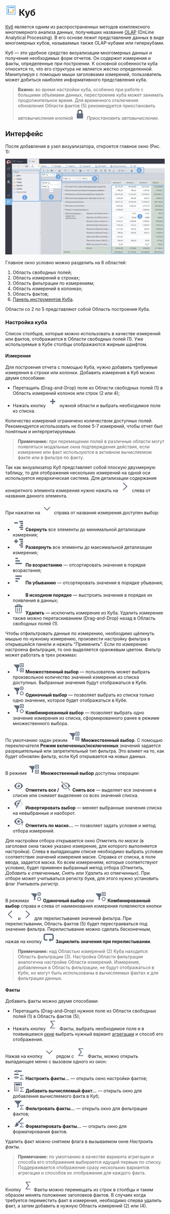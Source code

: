 # ![Визуализатор Куб](../../images/icons/view_types/cube_default.svg) Куб

[Куб](https://wiki.loginom.ru/articles/cube.html) является одним из распространенных методов комплексного многомерного анализа данных, получивших название [OLAP](https://wiki.loginom.ru/articles/online-analytical-processing.html) (OnLine Analytical Processing). В его основе лежит представление данных в виде многомерных кубов, называемых также OLAP-кубами или гиперкубами.

Куб — это удобное средство визуализации многомерных данных и получения необходимых форм отчетов. Он содержит измерения и факты, определенные при построении. К основной особенности куба относится то, что его структура не является жестко определенной. Манипулируя с помощью мыши заголовками измерений, пользователь может добиться наиболее информативного представления куба.

> **Важно:** во время настройки куба, особенно при работе с большими объемами данных, перестроение куба может занимать продолжительное время. Для временного отключения обновления Области фактов (5) рекомендуется приостановить автовычисления кнопкой ![ ](../../images/icons/toolbar-controls/locked_default.svg) *Приостановить автовычисление*.

## Интерфейс

После добавления в узел визуализатора, откроется главное окно (Рис. 1):

![Главное окно Куба](./cube-main-window.png)

Главное окно условно можно разделить на 6 областей:

1. Область свободных полей;
2. Область измерений в строках;
3. Область фильтрации по измерениям;
4. Область измерений в колонках;
5. Область фактов;
6. [Панель инструментов Куба](./toolbar.md).

Области со 2 по 5 представляют собой Область построения Куба.

### Настройка куба

Список столбцов, которые можно использовать в качестве измерений или фактов, отображается в Области свободных полей (1). Уже используемые в Кубе столбцы отображаются жирным шрифтом.

#### Измерения

Для построения отчета с помощью Куба, нужно добавить требуемые измерения в строки или колонки. Добавить измерения в Куб можно двумя способами:

* Перетащить (Drag-and-Drop) поле из Области свободных полей (1) в Область измерений колонок или строк (2 или 4);
* Нажать кнопку ![Добавить](../../images/icons/toolbar-controls/plus-native_default.svg) нужной области и выбрать необходимое поле из списка.

Количество измерений ограничено количеством доступных полей. Рекомендуется использовать не более 5-7 измерений, чтобы отчет был понятным и интерпретируемым.

> **Примечание:** при перемещении полей в различные области могут появляться модальные окна подтверждения действия, если измерение или факт используются в активном вычисляемом факте или в фильтре по факту.

Так как визуализатор Куб представляет собой плоскую двухмерную таблицу, то для отображения нескольких измерений на одной оси используется иерархическая система. Для детализации содержания конкретного элемента измерения нужно нажать на
![Развернуть](../../images/icons/toolbar-controls/arrow-r_default.svg) слева от названия данного элемента.

При нажатии на ![Раскрыть меню](../../images/icons/toolbar-controls/down_default.svg) справа от названия измерения доступен выбор:

* ![Свернуть](../../images/icons/toolbar-controls/collapce-all_default.svg) **Свернуть**  все элементы до минимальной детализации измерения;
* ![Развернуть](../../images/icons/toolbar-controls/open-all_default.svg) **Развернуть** все элементы до максимальной детализации измерения;
* ![По возрастанию](../../images/icons/toolbar-controls/low-to-hight_default.svg) **По возрастанию** — отсортировать значения в порядке возрастания;
* ![По убыванию](../../images/icons/toolbar-controls/hight-to-low_default.svg) **По убыванию** — отсортировать значения в порядке убывания;
* ![В исходном порядке](../../images/icons/blank.svg) **В исходном порядке** — выстроить значения в порядке их появления в данных;
* ![Удалить](../../images/icons/toolbar-controls/delete_default.svg) **Удалить** — исключить измерение из Куба. Удалить измерение также можно перетаскиванием (Drag-and-Drop) назад в Область свободных полей (1).

Чтобы отфильтровать данные по измерению, необходимо щёлкнуть мышью по нужному измерению, произвести настройку фильтра в открывшейся панели и нажать "Применить". Если по измерению настроена фильтрация, то оно выделяется оранжевым цветом. Фильтр может работать в трех режимах:

* ![ ](../../images/icons/toolbar-controls/icon-200_default.svg) **Множественный выбор** — пользователь может выбрать произвольное количество значений измерения из списка доступных. Выбранные значения будут отображаться в Кубе.
* ![ ](../../images/icons/toolbar-controls/icon-201_default.svg)
**Одиночный выбор** — позволяет выбрать из списка только одно значение, которое будет отображаться в Кубе.
* ![ ](../../images/icons/toolbar-controls/icon-202_default.svg) **Комбинированный выбор** — позволяет выбрать одно значение измерения из списка, сформированного ранее в режиме множественного выбора.

По умолчанию задан режим ![ ](../../images/icons/toolbar-controls/icon-200_default.svg) **Множественный выбор**. C помощью переключателя **Режим включенных/исключенных** значений задается разрешительный или запретительный тип фильтра. Это влияет на то, как будет обновлен фильтр, если Куб открывается на новых данных.

В режиме ![ ](../../images/icons/toolbar-controls/icon-200_default.svg) **Множественный выбор** доступны операции:

* ![ ](../../images/icons/toolbar-controls/visible_default.svg) **Отметить все / ![ ](../../images/icons/toolbar-controls/invisible_default.svg) Снять все** — выделяет все значения в списке или снимает выделение со всех значений списка.
* ![ ](../../images/icons/toolbar-controls/invert-eye_default.svg) **Инвертировать выбор** — меняет выбранные значения списка на невыбранные и наоборот.
* ![ ](../../images/icons/toolbar-controls/eye-filter_default.svg) **Отметить по маске...** — позволяет задать условие и метод отбора измерений.

Для настройки отбора открывается окно *Отметить по маске* (в заголовке окна также указано измерение, для которого выполняется настройка). Слева в выпадающем списке необходимо выбрать условие соответствия значений измерения маске. Справка от списка, в поле ввода, задается маска. Ко всем измерениям, которые соответствуют условию, будет применен выбранный метод отбора (*Отметить, Добавить к отмеченным, Снять* или *Удалить из отмеченных*). При отборе может учитываться регистр букв, для этого нужно установить флаг *Учитывать регистр*.

В режимах ![ ](../../images/icons/toolbar-controls/icon-201_default.svg)
**Одиночный выбор** или ![ ](../../images/icons/toolbar-controls/icon-202_default.svg) **Комбинированный выбор** справа и слева от наименования измерения появляются кнопки ![<](../../images/icons/toolbar-controls/arrow-l_default.svg) и ![>](../../images/icons/toolbar-controls/arrow-r_default.svg) для перелистывания значений фильтра. При перелистывании, Область фактов (5) будет перестраиваться под значение фильтра. Перелистывание можно сделать бесконечным, нажав на кнопку ![ ](../../images/icons/toolbar-controls/roll-over_default.svg) **Зациклить значения при перелистывании**.

> **Примечание:** над Областью измерений (2) Куба находится Область фильтрации (3). Настройка Области фильтрации аналогична настройке Области измерений. Измерения, добавленные в Область фильтрации, не будут отображаться в Кубе, но могут быть использованы в вычисляемых фактах и для фильтрации данных.

#### Факты

Добавить факты можно двумя способами:

* Перетащить (Drag-and-Drop) нужное поле из Области свободных полей (1) в Область фактов (5);
* Нажать кнопку ![Факты](../../images/icons/toolbar-controls/sum_default.svg) Факты, выбрать необходимое поле и в появившемся [окне](./addfact.md) выбрать нужный вариант [агрегации](../../processors/func/aggregation-functions.md) и способ его отображения.

Нажав на кнопку ![Раскрыть список](../../images/icons/toolbar-controls/down_default.svg) рядом с ![Факты](../../images/icons/toolbar-controls/sum_default.svg) Факты, можно открыть выпадающее меню с вызовом одного из окон:

* ![Настроить факты](../../images/icons/cube/cases/case-tune_default.svg) **Настроить факты…** — открыть окно настройки фактов;
* ![Добавить вычисляемый факт](../../images/icons/cube/cases/case-calc_default.svg) **Добавить вычисляемый факт…** — открыть окно для добавления вычисляемого факта в Куб;
* ![Фильтровать факты](../../images/icons/cube/cases/case-filter_default.svg) **Фильтровать факты…** — открыть окно для фильтрации фактов;
* ![Форматировать факты](../../images/icons/cube/cases/case-format_default.svg) **Форматировать факты…** — открыть окно для форматирования фактов.

Удалить факт можно снятием флага в вызываемом окне *Настроить факты*.

>**Примечание:** по умолчанию в качестве варианта агрегации и способа его отображения выбирается идущий первым по списку. Поддерживается отображение сразу нескольких вариантов агрегации и способов их отображения для каждого факта.

Кнопку ![Факты](../../images/icons/toolbar-controls/sum_default.svg)Факты можно перемещать из строк в столбцы и таким образом менять положение заголовков фактов. В случаях когда требуется переместить факт в измерения, необходимо сперва удалить факт, а затем добавить в нужную Область измерений (2) или (4).